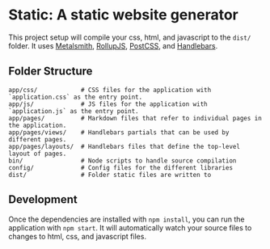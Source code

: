 # Static: A static website generator

This project setup will compile your css, html, and javascript to the `dist/`
folder. It uses [Metalsmith](http://www.metalsmith.io/), [RollupJS](http://rollupjs.org/),
[PostCSS](http://postcss.org/), and [Handlebars](http://handlebarsjs.com/).


## Folder Structure

```
app/css/            # CSS files for the application with `application.css` as the entry point.
app/js/             # JS files for the application with `application.js` as the entry point.
app/pages/          # Markdown files that refer to individual pages in the application.
app/pages/views/    # Handlebars partials that can be used by different pages.
app/pages/layouts/  # Handlebars files that define the top-level layout of pages.
bin/                # Node scripts to handle source compilation
config/             # Config files for the different libraries
dist/               # Folder static files are written to
```


## Development

Once the dependencies are installed with `npm install`, you can run the application
with `npm start`. It will automatically watch your source files to changes to
html, css, and javascript files.
